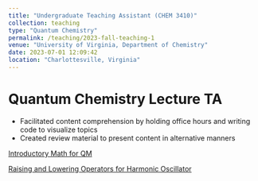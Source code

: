 ```yaml
---
title: "Undergraduate Teaching Assistant (CHEM 3410)"
collection: teaching
type: "Quantum Chemistry"
permalink: /teaching/2023-fall-teaching-1
venue: "University of Virginia, Department of Chemistry"
date: 2023-07-01 12:09:42
location: "Charlottesville, Virginia"
---
```

# Quantum Chemistry Lecture TA
* Facilitated content comprehension by holding office hours and writing code to visualize topics
* Created review material to present content in alternative manners

[Introductory Math for QM](http://mohan-s1.github.io/teaching/general_math.pdf)

[Raising and Lowering Operators for Harmonic Oscillator](http://mohan-s1.github.io/teaching/raising_lowering.pdf)

